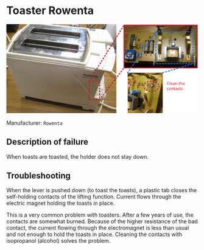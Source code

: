 # Toaster Rowenta

![](figures/overview.png)

Manufacturer: `Rowenta`


## Description of failure
When toasts are toasted, the holder does not stay down.

## Troubleshooting
When the lever is pushed down (to toast the toasts), a plastic tab closes the self-holding contacts of the lifting function. Current flows through the electric magnet holding the toasts in place. 

This is a very common problem with toasters. After a few years of use, the contacts are somewhat burned. Because of the higher resistance of the bad contact, the current flowing through the electromagnet is less than usual and not enough to hold the toasts in place. Cleaning the contacts with isopropanol (alcohol) solves the problem.